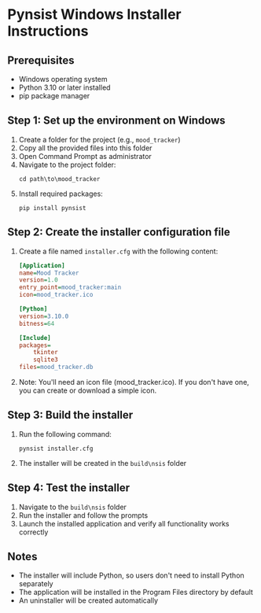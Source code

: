 # Pynsist Windows Installer Instructions

## Prerequisites
- Windows operating system
- Python 3.10 or later installed
- pip package manager

## Step 1: Set up the environment on Windows
1. Create a folder for the project (e.g., `mood_tracker`)
2. Copy all the provided files into this folder
3. Open Command Prompt as administrator
4. Navigate to the project folder:
   ```
   cd path\to\mood_tracker
   ```
5. Install required packages:
   ```
   pip install pynsist
   ```

## Step 2: Create the installer configuration file
1. Create a file named `installer.cfg` with the following content:
   ```ini
   [Application]
   name=Mood Tracker
   version=1.0
   entry_point=mood_tracker:main
   icon=mood_tracker.ico

   [Python]
   version=3.10.0
   bitness=64

   [Include]
   packages=
       tkinter
       sqlite3
   files=mood_tracker.db
   ```

2. Note: You'll need an icon file (mood_tracker.ico). If you don't have one, you can create or download a simple icon.

## Step 3: Build the installer
1. Run the following command:
   ```
   pynsist installer.cfg
   ```

2. The installer will be created in the `build\nsis` folder

## Step 4: Test the installer
1. Navigate to the `build\nsis` folder
2. Run the installer and follow the prompts
3. Launch the installed application and verify all functionality works correctly

## Notes
- The installer will include Python, so users don't need to install Python separately
- The application will be installed in the Program Files directory by default
- An uninstaller will be created automatically
